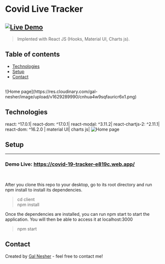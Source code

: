 # Covid Live Tracker
[![Live Demo](https://img.shields.io/badge/demo-online-green.svg)](https://covid-19-tracker-e819c.web.app/)
---
>Implented with React JS (Hooks, Material UI, Charts js).

## Table of contents
* [Technologies](#technologies)
* [Setup](#setup)
* [Contact](#contact)


<br>
![Home page](https://res.cloudinary.com/gal-nesher/image/upload/v1629289990/cnhua4w9sqfauricr6x1.png)


## Technologies
react: ^17.0.1|
react-dom: ^17.0.1|
react-modal: ^3.11.2| 
react-chartjs-2: ^2.11.1|
react-dom: ^16.2.0 | 
material UI|
charts js|
![Home page]()



## Setup
---
### Demo Live: https://covid-19-tracker-e819c.web.app/
<br>

After you clone this repo to your desktop, go to its root directory and run npm install to install its dependencies.
>cd client <br>
>npm install<br>

Once the dependencies are installed, you can run npm start to start the application. You will then be able to access it at localhost:3000
>npm start


## Contact
Created by [Gal Nesher](https://www.linkedin.com/in/gal-nesher-153a881a3/) - feel free to contact me!
